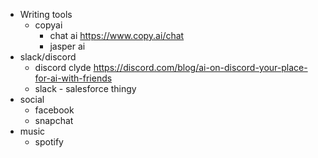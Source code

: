 
- Writing tools
	- copyai
		- chat ai https://www.copy.ai/chat
		- jasper ai
- slack/discord
	- discord clyde https://discord.com/blog/ai-on-discord-your-place-for-ai-with-friends
	- slack - salesforce thingy
- social
	- facebook
	- snapchat
- music
	- spotify